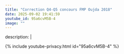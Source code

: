 ```yaml
---
title: "Correction Q4-Q5 concours FMP Oujda 2018"
date: 2025-09-02 19:41:59 
youtube_id: 95a6cvM5B-4
image: ""
---
```

description: |
  
{% include youtube-privacy.html id="95a6cvM5B-4" %}
